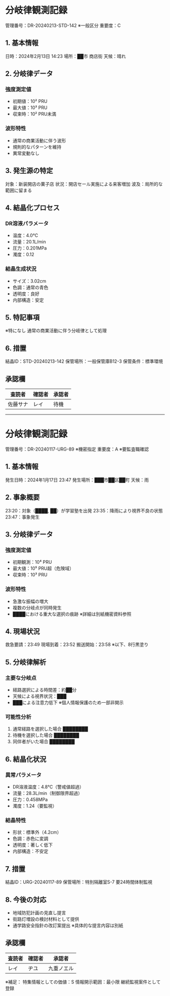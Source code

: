 # 分岐律観測記録
管理番号：DR-20240213-STD-142
※一般区分 重要度：C

## 1. 基本情報
日時：2024年2月13日 14:23
場所：██市 商店街
天候：晴れ

## 2. 分岐律データ
### 強度測定値
- 初期値：10² PRU
- 最大値：10³ PRU
- 収束時：10² PRU未満

### 波形特性
- 通常の商業活動に伴う波形
- 規則的なパターンを維持
- 異常変動なし

## 3. 発生源の特定
対象：新装開店の菓子店
状況：開店セール実施による来客増加
波及：局所的な範囲に留まる

## 4. 結晶化プロセス
### DR溶液パラメータ
- 温度：4.0℃
- 流量：20.1L/min
- 圧力：0.201MPa
- 濁度：0.12

### 結晶生成状況
- サイズ：3.02cm
- 色調：通常の青色
- 透明度：良好
- 内部構造：安定

## 5. 特記事項
※特になし
通常の商業活動に伴う分岐律として処理

## 6. 措置
結晶ID：STD-20240213-142
保管場所：一般保管庫B12-3
保管条件：標準環境

## 承認欄
|査読者|確認者|承認者|
|---|---|---|
|佐藤サナ|レイ|待機|
---
# 分岐律観測記録
管理番号：DR-20240117-URG-89
※機密指定 重要度：A
※要監査職確認

## 1. 基本情報
発生日時：2024年1月17日 23:47
発生場所：███市██区██町
天候：雨

## 2. 事象概要
23:20：対象（████, ██）が学習塾を出発
23:35：降雨により視界不良の状態
23:47：事象発生

## 3. 分岐律データ
### 強度測定値
- 初期観測：10⁴ PRU
- 最大値：10⁵ PRU超（危険域）
- 収束時：10³ PRU

### 波形特性
- 急激な振幅の増大
- 複数の分岐点が同時発生
- ████における重大な選択の痕跡
※詳細は別紙機密資料参照

## 4. 現場状況
救急要請：23:49
現場到着：23:52
搬送開始：23:58
※以下、8行黒塗り

## 5. 分岐律解析
### 主要な分岐点
- 経路選択による時間差：約██分
- 天候による視界状況：███
- ███による注意力低下
※個人情報保護のため一部非開示

### 可能性分析
1. 通常経路を選択した場合
   ████████
2. 待機を選択した場合
   ████████
3. 同伴者がいた場合
   ████████

## 6. 結晶化状況
### 異常パラメータ
- DR溶液温度：4.8℃（警戒値超過）
- 流量：28.3L/min（制御限界超過）
- 圧力：0.458MPa
- 濁度：1.24（要監視）

### 結晶特性
- 形状：標準外（4.2cm）
- 色調：赤色に変調
- 透明度：著しく低下
- 内部構造：不安定

## 7. 措置
結晶ID：URG-20240117-89
保管場所：特別隔離室S-7
要24時間体制監視

## 8. 今後の対応
- 地域防犯計画の見直し提言
- 街路灯増設の検討材料として提供
- 通学路安全指針の改訂案提出
※具体的な提言内容は別紙

## 承認欄
|査読者|確認者|承認者|
|---|---|---|
|レイ|ヂユ|九重ノエル|

※補足：
特集情報としての価値：S
情報開示範囲：最小限
継続監視案件として登録